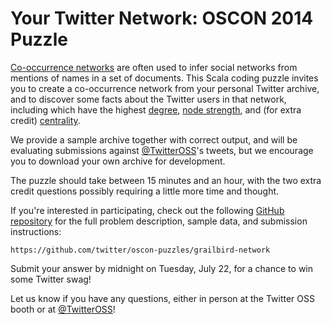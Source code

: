Your Twitter Network: OSCON 2014 Puzzle
=======================================

[Co-occurrence networks](http://en.wikipedia.org/wiki/Co-occurrence_networks)
are often used to infer social networks from mentions of names in a set of
documents. This Scala coding puzzle invites you to create a co-occurrence
network from your personal Twitter archive, and to discover some facts about the
Twitter users in that network, including which have the highest
[degree](http://en.wikipedia.org/wiki/Degree_%28graph_theory%29),
[node strength](http://en.wikipedia.org/wiki/Weighted_network), and (for extra
credit)
[centrality](http://en.wikipedia.org/wiki/Degree_centrality#Degree_centrality).

We provide a sample archive together with correct output, and will be
evaluating submissions against [@TwitterOSS](https://twitter.com/TwitterOSS)'s
tweets, but we encourage you to download your own archive for development.

The puzzle should take between 15 minutes and an hour, with the two extra
credit questions possibly requiring a little more time and thought.

If you're interested in participating, check out the following
[GitHub repository](https://github.com/twitter/oscon-puzzles/grailbird-network)
for the full problem description, sample data, and submission instructions:

```
https://github.com/twitter/oscon-puzzles/grailbird-network
```

Submit your answer by midnight on Tuesday, July 22, for a chance to win some
Twitter swag!

Let us know if you have any questions, either in person at the Twitter OSS booth
or at [@TwitterOSS](https://twitter.com/TwitterOSS)!

